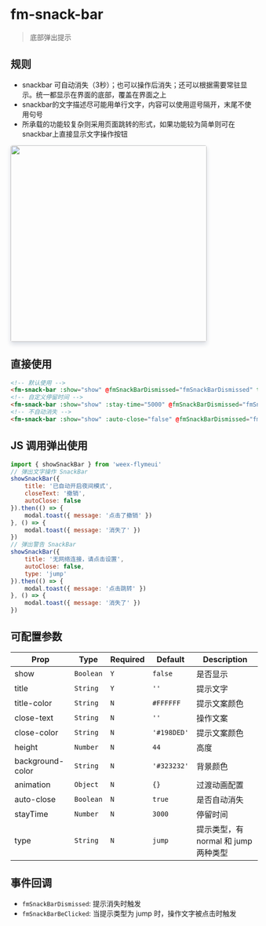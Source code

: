 # fm-snack-bar

> 底部弹出提示

## 规则

- snackbar 可自动消失（3秒）；也可以操作后消失；还可以根据需要常驻显示。统一都显示在界面的底部，覆盖在界面之上
- snackbar的文字描述尽可能用单行文字，内容可以使用逗号隔开，末尾不使用句号
- 所承载的功能较复杂则采用页面跳转的形式，如果功能较为简单则可在snackbar上直接显示文字操作按钮

<img src="http://image.res.meizu.com/image/flyme-icon/f7b18ac1c99241d78de651b9ddc7658az" width=400 style="box-shadow: 0 5px 10px 0 #d9dce3; border-radius: 4px;" />

## 直接使用
```html
<!-- 默认使用 -->
<fm-snack-bar :show="show" @fmSnackBarDismissed="fmSnackBarDismissed" title="默认弹出，单行文字" type="jump"></fm-snack-bar>
<!-- 自定义停留时间 -->
<fm-snack-bar :show="show" :stay-time="5000" @fmSnackBarDismissed="fmSnackBarStayTimeDismissed" title="5s 后消失" type="jump"></fm-snack-bar>
<!-- 不自动消失 -->
<fm-snack-bar :show="show" :auto-close="false" @fmSnackBarDismissed="fmSnackBarStayDismissed" title="不自动消失的 SnackBar"></fm-snack-bar>
```

## JS 调用弹出使用
```javascript
import { showSnackBar } from 'weex-flymeui'
// 弹出文字操作 SnackBar
showSnackBar({
	title: '已自动开启夜间模式',
	closeText: '撤销',
	autoClose: false
}).then(() => {
	modal.toast({ message: '点击了撤销' })
}, () => {
	modal.toast({ message: '消失了' })
})
// 弹出警告 SnackBar
showSnackBar({
	title: '无网络连接，请点击设置',
	autoClose: false,
	type: 'jump'
}).then(() => {
	modal.toast({ message: '点击跳转' })
}, () => {
	modal.toast({ message: '消失了' })
})
```

## 可配置参数

| Prop | Type | Required | Default | Description |
|-------------|------------|--------|-----|-----|
| show | `Boolean` | `Y` |`false` | 是否显示 |
| title | `String` | `Y` |`''` | 提示文字 |
| title-color | `String` | `N` |`#FFFFFF` | 提示文案颜色 |
| close-text | `String` | `N` |`''` | 操作文案 |
| close-color | `String` | `N` |`'#198DED'` | 提示文案颜色 |
| height | `Number` | `N` |`44` | 高度 |
| background-color | `String` | `N` |`'#323232'` | 背景颜色 |
| animation | `Object` | `N` |`{}` | 过渡动画配置 |
| auto-close | `Boolean` | `N` |`true` | 是否自动消失 |
| stayTime | `Number` | `N` |`3000` | 停留时间 |
| type | `String` | `N` |`jump` | 提示类型，有 normal 和 jump 两种类型 |

## 事件回调

- `fmSnackBarDismissed`: 提示消失时触发
- `fmSnackBarBeClicked`: 当提示类型为 jump 时，操作文字被点击时触发
